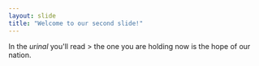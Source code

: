 ```yaml
---
layout: slide
title: "Welcome to our second slide!"
---
```

In the *urinal* you'll read > the one you are holding now is the hope of our nation.
